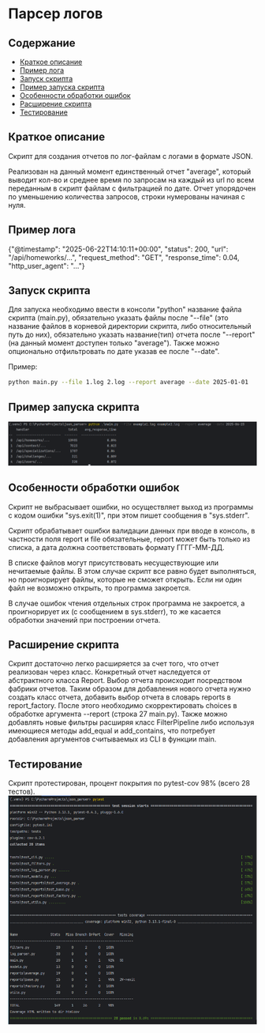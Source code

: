 #  Парсер логов


##  Содержание

- [Краткое описание](#краткое-описание)
- [Пример лога](#пример-лога)
- [Запуск скрипта](#запуск-скрипта)
- [Пример запуска скрипта](#пример-запуска-скрипта)
- [Особенности обработки ошибок](#особенности-обработки-ошибок)
- [Расширение скрипта](#расширение-скрипта)
- [Тестирование](#тестирование)


## Краткое описание

Скрипт для создания отчетов по лог-файлам 
с логами в формате JSON. 

Реализован на данный 
момент единственный отчет "average", который выводит кол-во
и среднее время по запросам на каждый из url по всем 
переданным в скрипт файлам с фильтрацией по дате. 
Отчет упорядочен по уменьшению количества запросов, 
строки нумерованы начиная с нуля. 

## Пример лога
{"@timestamp": "2025-06-22T14:10:11+00:00", 
"status": 200, "url": "/api/homeworks/...", 
"request_method": "GET", "response_time": 0.04, 
"http_user_agent": "..."}

## Запуск скрипта
Для запуска необходимо ввести в консоли "python" название 
файла скрипта (main.py), обязательно указать файлы после "--file" 
(это название файлов в корневой директории скрипта, 
либо относительный путь до них), обязательно указать 
название(тип) отчета после "--report"(на данный момент доступен 
только "average"). Также можно опционально отфильтровать по дате
указав ее после "--date".


Пример:
```bash
python main.py --file 1.log 2.log --report average --date 2025-01-01
```

## Пример запуска скрипта
![Запуск скрипта](README_pics/Script_run.PNG)

## Особенности обработки ошибок
Скрипт не выбрасывает ошибки, но осуществляет выход из 
программы с кодом ошибки "sys.exit(1)", при этом пишет 
сообщения в "sys.stderr". 

Скрипт обрабатывает ошибки валидации данных при вводе 
в консоль, в частности поля report и file обязательные, 
report может быть только из списка, а дата должна 
соответствовать формату ГГГГ-ММ-ДД.

В списке файлов могут присутствовать несуществующие 
или нечитаемые файлы. В этом случае скрипт все равно будет 
выполняться, но проигнорирует файлы, которые не сможет открыть. 
Если ни один файл не возможно открыть, то программа закроется.

В случае ошибок чтения отдельных строк программа не закроется, 
а проигнорирует их (с сообщением в sys.stderr), то же касается 
обработки значений при построении отчета. 

## Расширение скрипта
Скрипт достаточно легко расширяется за счет того, что отчет реализован 
через класс. Конкретный отчет наследуется от абстрактного класса 
Report. Выбор отчета происходит посредством фабрики отчетов.
Таким образом для добавления нового отчета нужно создать класс отчета, 
добавить выбор отчета в словарь reports в report_factory. После этого 
необходимо скорректировать choices в обработке аргумента --report 
(строка 27 main.py). Также можно добавлять новые фильтры расширяя класс
FilterPipeline либо используя имеющиеся методы add_equal и add_contains,
что потребует добавления аргументов считываемых из CLI в функции main. 

## Тестирование
Скрипт протестирован, процент покрытия по pytest-cov 98% 
(всего 28 тестов).
![Тесты и покрытие](README_pics/tests_cov.PNG)